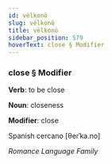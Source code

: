 ```yaml
---
id: vëlkonö
slug: vëlkonö
title: vëlkonö
sidebar_position: 579
hoverText: close § Modifier
---
```


### close § Modifier

**Verb**: to be close

**Noun**: closeness

**Modifier**: close

Spanish cercano [θeɾˈka.no]

*Romance Language Family*